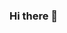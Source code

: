 ### Hi there 👋

<!--
**elijahlo623/elijahlo623** is a ✨ _special_ ✨ repository because its `README.md` (this file) appears on your GitHub profile.

Here are some ideas to get you started:

- 🔭 I’m currently working on coding
- 🌱 I’m currently learning calculus
- 👯 I’m looking to collaborate on creating music through code
- 🤔 I’m looking for help with Java
- 💬 Ask me about auto racing
- 📫 How to reach me: email
- 😄 Pronouns: he/him
- ⚡ Fun fact: former varsity swimmer and water polo player
-->
